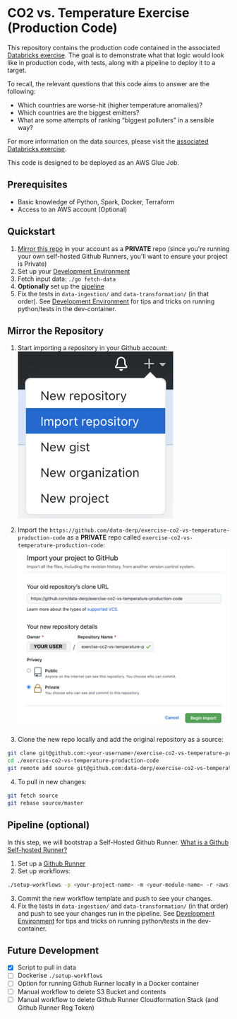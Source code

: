# CO2 vs. Temperature Exercise (Production Code)
This repository contains the production code contained in the associated [Databricks exercise](https://github.com/data-derp/exercise-co2-vs-temperature-databricks). The goal is to demonstrate what that logic would look like in production code, with tests, along with a pipeline to deploy it to a target.

To recall, the relevant questions that this code aims to answer are the following:
* Which countries are worse-hit (higher temperature anomalies)?
* Which countries are the biggest emitters?
* What are some attempts of ranking “biggest polluters” in a sensible way?

For more information on the data sources, please visit the [associated Databricks exercise](https://github.com/data-derp/exercise-co2-vs-temperature-databricks).

This code is designed to be deployed as an AWS Glue Job.

## Prerequisites
* Basic knowledge of Python, Spark, Docker, Terraform
* Access to an AWS account (Optional)

## Quickstart
1. [Mirror this repo](#mirror-the-repository) in your account as a **PRIVATE** repo (since you're running your own self-hosted Github Runners, you'll want to ensure your project is Private)
2. Set up your [Development Environment](./development-environment.md)
3. Fetch input data: `./go fetch-data`
4. **Optionally** set up the [pipeline](#pipeline-optional)
5. Fix the tests in `data-ingestion/` and `data-transformation/` (in that order). See [Development Environment](./development-environment.md) for tips and tricks on running python/tests in the dev-container.

## Mirror the Repository
1. Start importing a repository in your Github account:  
   ![import-menu](./assets/import-menu.png)

2. Import the `https://github.com/data-derp/exercise-co2-vs-temperature-production-code` as a **PRIVATE** repo called `exercise-co2-vs-temperature-production-code`:
   ![import-form](./assets/import-form.png)

3. Clone the new repo locally and add the original repository as a source:
```bash
git clone git@github.com:<your-username>/exercise-co2-vs-temperature-production-code.git
cd ./exercise-co2-vs-temperature-production-code
git remote add source git@github.com:data-derp/exercise-co2-vs-temperature-production-code.git 
```

4. To pull in new changes:
```bash
git fetch source
git rebase source/master
```
## Pipeline (optional)
In this step, we will bootstrap a Self-Hosted Github Runner. [What is a Github Self-hosted Runner?](https://docs.github.com/en/actions/hosting-your-own-runners/about-self-hosted-runners)

1. Set up a [Github Runner](https://github.com/data-derp/github-runner-aws-cloudformation#setup)
2. Set up workflows:
```bash
./setup-workflows -p <your-project-name> -m <your-module-name> -r <aws-region>
```
3. Commit the new workflow template and push to see your changes.
4. Fix the tests in `data-ingestion/` and `data-transformation/` (in that order) and push to see your changes run in the pipeline. See [Development Environment](./development-environment.md) for tips and tricks on running python/tests in the dev-container.

## Future Development
- [x] Script to pull in data
- [ ] Dockerise `./setup-workflows`
- [ ] Option for running Github Runner locally in a Docker container
- [ ] Manual workflow to delete S3 Bucket and contents
- [ ] Manual workflow to delete Github Runner Cloudformation Stack (and Github Runner Reg Token)
